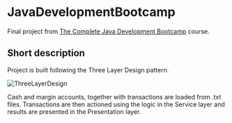 # JavaDevelopmentBootcamp

Final project from [The Complete Java Development Bootcamp](https://www.udemy.com/course/the-complete-java-development-bootcamp/) course.

## Short description

Project is built following the Three Layer Design pattern. 

![ThreeLayerDesign](https://user-images.githubusercontent.com/45151263/233853740-56065eff-da41-404d-a7ba-9771155e8de8.JPG)

Cash and margin accounts, together with transactions are loaded from .txt files. Transactions are then actioned using the logic in the Service layer and results are presented in the Presentation layer.
